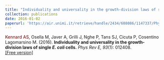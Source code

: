 ```yaml
---
title: "Individuality and universality in the growth-division laws of single E. coli cells"
collection: publications
date: 2016-01-02
paperurl: 'https://air.unimi.it/retrieve/handle/2434/608086/1147337/PhysRevE.93.pdf'
---
```

<span style="color: #660000;">Kennard AS</span>, Osella M, Javer A, Grilli J,
Nghe P, Tans SJ, Cicuta P, Cosentino Lagomarsino M. (2016).
<b>Individuality and universality in the growth-division laws of single 
<i>E. coli</i> cells.</b>
<i>Phys Rev E, 93</i>(1): 012408.<br>
[\[Free version\]](https://air.unimi.it/retrieve/handle/2434/608086/1147337/PhysRevE.93.pdf)
